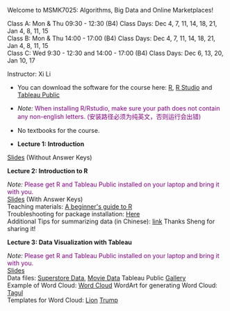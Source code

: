 Welcome to MSMK7025: Algorithms, Big Data and Online Marketplaces!          

Class A: Mon & Thu 09:30 - 12:30 (B4)    Class Days: Dec 4, 7, 11, 14, 18, 21, Jan 4, 8, 11, 15      
Class B: Mon & Thu 14:00 - 17:00 (B4)    Class Days: Dec 4, 7, 11, 14, 18, 21, Jan 4, 8, 11, 15      
Class C: Wed 9:30 - 12:30 and 14:00 - 17:00 (B4)    Class Days: Dec 6, 13, 20, Jan 10, 17      

Instructor: Xi Li    

- You can download the software for the course here: [R](https://cloud.r-project.org/), [R Studio](https://www.rstudio.com/products/rstudio/download/#download) and [Tableau Public](https://www.tableau.com/en-gb/products/public/download)    
- *Note:* <span style="color:purple">When installing R/Rstudio, make sure your path does not contain any non-english letters. (安装路径必须为纯英文，否则运行会出错) </span>     
- No textbooks for the course.

- **Lecture 1: Introduction**    

[Slides](https://ximarketing.github.io/class/ABOM/179472c07be623aa4e8f4a5906c60ef891174165/u1.pdf) (Without Answer Keys)        

**Lecture 2: Introduction to R**    

*Note:* <span style="color:purple">Please get R and Tableau Public installed on your laptop and bring it with you. </span>       
[Slides](https://ximarketing.github.io/class/ABOM/179472c07be623aa4e8f4a5906c60ef891174165/u2.pdf) (With Answer Keys)        
Teaching materials: [A beginner's guide to R](https://ximarketing.github.io/class/R_basics.html)    
Troubleshooting for package installation: [Here](https://ximarketing.github.io/class/package.html)       
Additional Tips for summarizing data (in Chinese): [link](https://baijiahao.baidu.com/s?id=1734880473581252690&wfr=spider&for=pc) Thanks Sheng for sharing it!     

**Lecture 3: Data Visualization with Tableau**    

*Note:* <span style="color:purple">Please get R and Tableau Public installed on your laptop and bring it with you. </span>         
[Slides](https://ximarketing.github.io/class/ABOM/179472c07be623aa4e8f4a5906c60ef891174165/u3.pdf)    
Data files: [Superstore Data](https://ximarketing.github.io/class/Superstore_Data.xls), [Movie Data](https://ximarketing.github.io/class/Mojo_budget_data.xlsx)
Tableau Public [Gallery](https://public.tableau.com/en-gb/gallery/?tab=viz-of-the-day&type=viz-of-the-day)    
Example of Word Cloud: [Word Cloud](https://ximarketing.github.io/class/DM/Treemap.pdf)    WordArt for generating Word Cloud: [Tagul](https://wordart.com/)    
Templates for Word Cloud: [Lion](https://ximarketing.github.io/class/ABOM/lion.png)  [Trump](https://ximarketing.github.io/class/ABOM/trump.jpg)    
